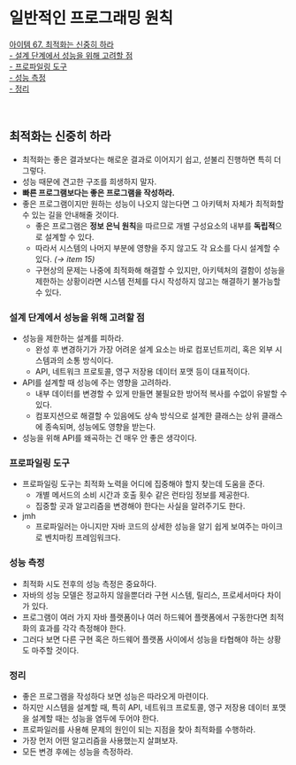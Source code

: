 # 일반적인 프로그래밍 원칙

[아이템 67. 최적화는 신중히 하라](#최적화는-신중히-하라)  
[- 설계 단계에서 성능을 위해 고려할 점](#설계-단계에서-성능을-위해-고려할-점)  
[- 프로파일링 도구](#프로파일링-도구)  
[- 성능 측정](#성능-측정)  
[- 정리](#정리)  

<br>

## 최적화는 신중히 하라
- 최적화는 좋은 결과보다는 해로운 결과로 이어지기 쉽고, 섣불리 진행하면 특히 더 그렇다.
- 성능 때문에 견고한 구조를 희생하지 말자.
- **빠른 프로그램보다는 좋은 프로그램을 작성하라.**
- 좋은 프로그램이지만 원하는 성능이 나오지 않는다면 그 아키텍처 자체가 최적화할 수 있는 길을 안내해줄 것이다.
  - 좋은 프로그램은 **정보 은닉 원칙**을 따르므로 개별 구성요소의 내부를 **독립적**으로 설계할 수 있다.
  - 따라서 시스템의 나머지 부분에 영향을 주지 않고도 각 요소를 다시 설계할 수 있다. _(→ item 15)_
  - 구현상의 문제는 나중에 최적화해 해결할 수 있지만, 아키텍처의 결함이 성능을 제한하는 상황이라면 시스템 전체를 다시 작성하지 않고는 해결하기 불가능할 수 있다.


### 설계 단계에서 성능을 위해 고려할 점
- 성능을 제한하는 설계를 피하라.
  - 완성 후 변경하기가 가장 어려운 설계 요소는 바로 컴포넌트끼리, 혹은 외부 시스템과의 소통 방식이다.
  - API, 네트워크 프로토콜, 영구 저장용 데이터 포맷 등이 대표적이다.
- API를 설계할 때 성능에 주는 영향을 고려하라.
  - 내부 데이터를 변경할 수 있게 만들면 불필요한 방어적 복사를 수없이 유발할 수 있다.
  - 컴포지션으로 해결할 수 있음에도 상속 방식으로 설계한 클래스는 상위 클래스에 종속되며, 성능에도 영향을 받는다.
- 성능을 위해 API를 왜곡하는 건 매우 안 좋은 생각이다.


### 프로파일링 도구
- 프로파일링 도구는 최적화 노력을 어디에 집중해야 할지 찾는데 도움을 준다.
  - 개별 메서드의 소비 시간과 호출 횟수 같은 런타임 정보를 제공한다.
  - 집중할 곳과 알고리즘을 변경해야 한다는 사실을 알려주기도 한다.
- jmh
  - 프로파일러는 아니지만 자바 코드의 상세한 성능을 알기 쉽게 보여주는 마이크로 벤치마킹 프레임워크다.


### 성능 측정
- 최적화 시도 전후의 성능 측정은 중요하다.
- 자바의 성능 모델은 정교하지 않을뿐더라 구현 시스템, 릴리스, 프로세서마다 차이가 있다.
- 프로그램이 여러 가지 자바 플랫폼이나 여러 하드웨어 플랫폼에서 구동한다면 최적화의 효과를 각각 측정해야 한다.
- 그러다 보면 다른 구현 혹은 하드웨어 플랫폼 사이에서 성능을 타협해야 하는 상황도 마주할 것이다.


### 정리
- 좋은 프로그램을 작성하다 보면 성능은 따라오게 마련이다.
- 하지만 시스템을 설계할 때, 특히 API, 네트워크 프로토콜, 영구 저장용 데이터 포맷을 설계할 때는 성능을 염두에 두어야 한다.
- 프로파일러를 사용해 문제의 원인이 되는 지점을 찾아 최적화를 수행하라.
- 가장 먼저 어떤 알고리즘을 사용했는지 살펴보자.
- 모든 변경 후에는 성능을 측정하라.

<br>